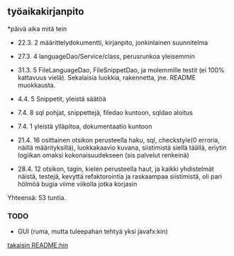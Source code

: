 
## työaikakirjanpito

*päivä aika mitä tein
* 22.3.  2   määrittelydokumentti, kirjanpito, jonkinlainen suunnitelma
* 27.3.  4   languageDao/Service/class, perusrunkoa yleisemmin
* 31.3.  5   FileLanguageDao, FileSnippetDao, ja molemmille testit (ei 100% kattavuus vielä). Sekalaisia luokkia, rakennetta, jne. README muokkausta.
*  4.4.  5   Snippetit, yleistä säätöä
*  7.4.  8   sql pohjat, snippettejä, filedao kuntoon, sqldao aloitus
*  7.4.  1   yleistä ylläpitoa, dokumentaatio kuntoon
* 21.4.  16  osittainen otsikon perusteella haku, sql, checkstyle(0 erroria, näillä määrityksillä), luokkakaavio kuvana, siistimistä siellä täällä, eriytin logiikan omaksi kokonaisuudekseen (sis palvelut renkeinä)

* 28.4.  12  otsikon, tagin, kielen perusteella haut, ja kaikki yhdistelmät näistä, testejä, kevyttä refaktorointia ja raskaampaa siistimistä, oli pari hölmöä bugia viime viikolla jotka korjasin

Yhteensä: 53 tuntia.

 ### TODO
 * GUI (ruma, mutta tuleepahan tehtyä yksi javafx:kin)

[takaisin README:hin](https://github.com/sanikk/ot-harjoitust/blob/master/README.md)
